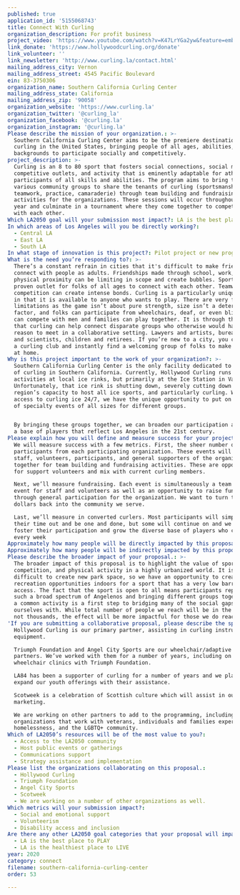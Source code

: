 ```yaml
---
published: true
application_id: '5155068743'
title: Connect With Curling
organization_description: For profit business
project_video: 'https://www.youtube.com/watch?v=K47LrYGa2yw&feature=emb_title'
link_donate: 'https://www.hollywoodcurling.org/donate'
link_volunteer: ''
link_newsletter: 'http://www.curling.la/contact.html'
mailing_address_city: Vernon
mailing_address_street: 4545 Pacific Boulevard
ein: 83-3750306
organization_name: Southern California Curling Center
mailing_address_state: California
mailing_address_zip: '90058'
organization_website: 'https://www.curling.la'
organization_twitter: '@curling_la'
organization_facebook: '@curling.la'
organization_instagram: '@curling.la'
Please describe the mission of your organization.: >-
  Southern California Curling Center aims to be the premiere destination for
  curling in the United States, bringing people of all ages, abilities, and
  backgrounds to participate socially and competitively. 
project_description: >-
  Curling is an 8 to 80 sport that fosters social connections, social mixing,
  competitive outlets, and activity that is eminently adaptable for athletes and
  participants of all skills and abilities. The program aims to bring together
  various community groups to share the tenants of curling (sportsmanship,
  teamwork, practice, camaraderie) through team building and fundraising
  activities for the organizations. These sessions will occur throughout the
  year and culminate in a tournament where they come together to compete and mix
  with each other.
Which LA2050 goal will your submission most impact?: LA is the best place to CONNECT
In which areas of Los Angeles will you be directly working?:
  - Central LA
  - East LA
  - South LA
In what stage of innovation is this project?: Pilot project or new program (testing or implementing a new idea)
What is the need you’re responding to?: >-
  There’s a constant refrain in cities that it's difficult to make friends and
  connect with people as adults. Friendships made through school, work, and
  physical proximity can be limiting in scope and create bubbles. Sports is a
  proven outlet for folks of all ages to connect with each other. Teamwork and
  competition can create intense bonds. Curling is a particularly unique sport
  in that it is available to anyone who wants to play. There are very few
  limitations as the game isn’t about pure strength, size isn’t a determining
  factor, and folks can participate from wheelchairs, deaf, or even blind. Women
  can compete with men and families can play together. It is through this lens
  that curling can help connect disparate groups who otherwise would have no
  reason to meet in a collaborative setting. Lawyers and artists, bureaucrats
  and scientists, children and retirees. If you’re new to a city, you can go to
  a curling club and instantly find a welcoming group of folks to make you feel
  at home.
Why is this project important to the work of your organization?: >-
  Southern California Curling Center is the only facility dedicated to the sport
  of curling in Southern California. Currently, Hollywood Curling runs curling
  activities at local ice rinks, but primarily at the Ice Station in Valencia.
  Unfortunately, that ice rink is shutting down, severely cutting down on the
  region’s capacity to host all ice sports, and particularly curling. With
  access to curling ice 24/7, we have the unique opportunity to put on all sorts
  of specialty events of all sizes for different groups.


  By bringing these groups together, we can broaden our participation and create
  a base of players that reflect Los Angeles in the 21st century.
Please explain how you will define and measure success for your project.: >-
  We will measure success with a few metrics. First, the sheer number of
  participants from each participating organization. These events will bring
  staff, volunteers, participants, and general supporters of the organization
  together for team building and fundraising activities. These are opportunities
  for support volunteers and mix with current curling members.

  Next, we’ll measure fundraising. Each event is simultaneously a team building
  event for staff and volunteers as well as an opportunity to raise funds
  through general participation for the organization. We want to turn these
  dollars back into the community we serve.

  Last, we’ll measure in converted curlers. Most participants will simply enjoy
  their time out and be one and done, but some will continue on and we want to
  foster their participation and grow the diverse base of players who convene
  every week
Approximately how many people will be directly impacted by this proposal?: '400'
Approximately how many people will be indirectly impacted by this proposal?: '500'
Please describe the broader impact of your proposal.: >-
  The broader impact of this proposal is to highlight the value of sports,
  competition, and physical activity in a highly urbanized world. It is very
  difficult to create new park space, so we have an opportunity to create
  recreation opportunities indoors for a sport that has a very low barrier to
  access. The fact that the sport is open to all means participants represent
  such a broad spectrum of Angelenos and bringing different groups together for
  a common activity is a first step to bridging many of the social gaps we find
  ourselves with. While total number of people we reach will be in the hundreds,
  not thousands, the effect will be more impactful for those we do reach.
'If you are submitting a collaborative proposal, please describe the specific role of partner organizations in the project.': >
  Hollywood Curling is our primary partner, assisting in curling instruction and
  equipment.

  Triumph Foundation and Angel City Sports are our wheelchair/adaptive sports
  partners. We’ve worked with them for a number of years, including on ice
  wheelchair clinics with Triumph Foundation.

  LA84 has been a supporter of curling for a number of years and we plan to
  expand our youth offerings with their assistance.

  Scotweek is a celebration of Scottish culture which will assist in our
  marketing.

  We are working on other partners to add to the programming, including
  organizations that work with veterans, individuals and families experiencing
  homelessness, and the LGBTQ+ community. 
Which of LA2050’s resources will be of the most value to you?:
  - Access to the LA2050 community
  - Host public events or gatherings
  - Communications support
  - Strategy assistance and implementation
Please list the organizations collaborating on this proposal.:
  - Hollywood Curling
  - Triumph Foundation
  - Angel City Sports
  - Scotweek
  - We are working on a number of other organizations as well.
Which metrics will your submission impact?:
  - Social and emotional support
  - Volunteerism
  - Disability access and inclusion
Are there any other LA2050 goal categories that your proposal will impact?:
  - LA is the best place to PLAY
  - LA is the healthiest place to LIVE
year: 2020
category: connect
filename: southern-california-curling-center
order: 53

---
```

